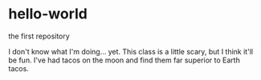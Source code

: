 # hello-world
the first repository

I don't know what I'm doing... yet.
This class is a little scary, but I think it'll be fun. 
I've had tacos on the moon and find them far superior to Earth tacos.
